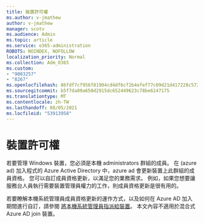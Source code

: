 ```yaml
---
title: 裝置許可權
ms.author: v-jmathew
author: v-jmathew
manager: scotv
ms.audience: Admin
ms.topic: article
ms.service: o365-administration
ROBOTS: NOINDEX, NOFOLLOW
localization_priority: Normal
ms.collection: Adm_O365
ms.custom:
- "9003257"
- "8267"
ms.openlocfilehash: 86fdf7cf956f81904cd4df6cf2b4efef77c09d21d417228c5722f5afcbe5727f
ms.sourcegitcommit: b5f7da89a650d2915dc652449623c78be6247175
ms.translationtype: MT
ms.contentlocale: zh-TW
ms.lasthandoff: 08/05/2021
ms.locfileid: "53913958"
---
```

# <a name="device-permissions"></a>裝置許可權

若要管理 Windows 裝置，您必須是本機 administrators 群組的成員。 在 (azure ad) 加入程式的 Azure Active Directory 中，azure ad 會更新裝置上此群組的成員資格。 您可以自訂成員資格更新，以滿足您的業務需求。 例如，如果您想要讓服務台人員執行需要裝置管理員權力的工作，則成員資格更新是很有用的。

若要瞭解本機系統管理員成員資格更新的運作方式，以及如何在 Azure AD 加入期間進行自訂，請參閱 [將本機系統管理員指派給裝置](https://docs.microsoft.com/azure/active-directory/devices/assign-local-admin)。 本文內容不適用於混合式 Azure AD join 裝置。
